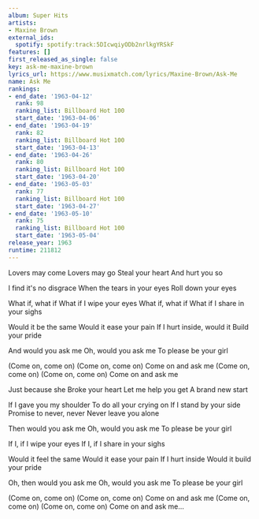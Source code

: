 ```yaml
---
album: Super Hits
artists:
- Maxine Brown
external_ids:
  spotify: spotify:track:5DIcwqiyODb2nrlkgYRSkF
features: []
first_released_as_single: false
key: ask-me-maxine-brown
lyrics_url: https://www.musixmatch.com/lyrics/Maxine-Brown/Ask-Me
name: Ask Me
rankings:
- end_date: '1963-04-12'
  rank: 98
  ranking_list: Billboard Hot 100
  start_date: '1963-04-06'
- end_date: '1963-04-19'
  rank: 82
  ranking_list: Billboard Hot 100
  start_date: '1963-04-13'
- end_date: '1963-04-26'
  rank: 80
  ranking_list: Billboard Hot 100
  start_date: '1963-04-20'
- end_date: '1963-05-03'
  rank: 77
  ranking_list: Billboard Hot 100
  start_date: '1963-04-27'
- end_date: '1963-05-10'
  rank: 75
  ranking_list: Billboard Hot 100
  start_date: '1963-05-04'
release_year: 1963
runtime: 211812
---
```

Lovers may come
Lovers may go
Steal your heart
And hurt you so

I find it's no disgrace
When the tears in your eyes
Roll down your eyes

What if, what if
What if I wipe your eyes
What if, what if
What if I share in your sighs

Would it be the same
Would it ease your pain
If I hurt inside, would it
Build your pride

And would you ask me
Oh, would you ask me
To please be your girl

(Come on, come on)
(Come on, come on)
Come on and ask me
(Come on, come on)
(Come on, come on)
Come on and ask me

Just because she
Broke your heart
Let me help you get
A brand new start

If I gave you my shoulder
To do all your crying on
If I stand by your side
Promise to never, never
Never leave you alone

Then would you ask me
Oh, would you ask me
To please be your girl

If I, if I wipe your eyes
If I, if I share in your sighs

Would it feel the same
Would it ease your pain
If I hurt inside
Would it build your pride

Oh, then would you ask me
Oh, would you ask me
To please be your girl

(Come on, come on)
(Come on, come on)
Come on and ask me
(Come on, come on)
(Come on, come on)
Come on and ask me...
